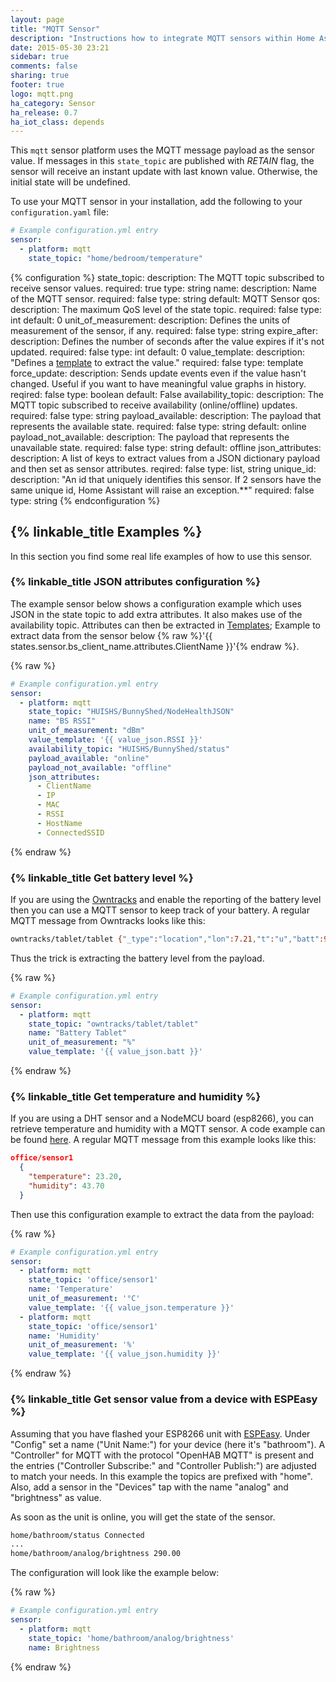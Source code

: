 ```yaml
---
layout: page
title: "MQTT Sensor"
description: "Instructions how to integrate MQTT sensors within Home Assistant."
date: 2015-05-30 23:21
sidebar: true
comments: false
sharing: true
footer: true
logo: mqtt.png
ha_category: Sensor
ha_release: 0.7
ha_iot_class: depends
---
```



This `mqtt` sensor platform uses the MQTT message payload as the sensor value. If messages in this `state_topic` are published with *RETAIN* flag, the sensor will receive an instant update with last known value. Otherwise, the initial state will be undefined.

To use your MQTT sensor in your installation, add the following to your `configuration.yaml` file:

```yaml
# Example configuration.yml entry
sensor:
  - platform: mqtt
    state_topic: "home/bedroom/temperature"
```

{% configuration %}
state_topic:
  description: The MQTT topic subscribed to receive sensor values.
  required: true
  type: string
name:
  description: Name of the MQTT sensor.
  required: false
  type: string
  default: MQTT Sensor
qos:
  description: The maximum QoS level of the state topic.
  required: false
  type: int
  default: 0
unit_of_measurement:
  description: Defines the units of measurement of the sensor, if any.
  required: false
  type: string
expire_after:
  description: Defines the number of seconds after the value expires if it's not updated.
  required: false
  type: int
  default: 0
value_template:
  description: "Defines a [template](/docs/configuration/templating/#processing-incoming-data) to extract the value."
  required: false
  type: template
force_update:
  description: Sends update events even if the value hasn't changed. Useful if you want to have meaningful value graphs in history.
  reqired: false
  type: boolean
  default: False
availability_topic:
  description: The MQTT topic subscribed to receive availability (online/offline) updates.
  required: false
  type: string
payload_available:
  description: The payload that represents the available state.
  required: false
  type: string
  default: online
payload_not_available:
  description: The payload that represents the unavailable state.
  required: false
  type: string
  default: offline
json_attributes:
  description: A list of keys to extract values from a JSON dictionary payload and then set as sensor attributes.
  reqired: false
  type: list, string
unique_id:
  description: "An id that uniquely identifies this sensor. If 2 sensors have the same unique id, Home Assistant will raise an exception.**"
  required: false
  type: string
{% endconfiguration %}

## {% linkable_title Examples %}

In this section you find some real life examples of how to use this sensor.

### {% linkable_title JSON attributes configuration %}

The example sensor below shows a configuration example which uses JSON in the state topic to add extra attributes. It also makes use of the availability topic. Attributes can then be extracted in [Templates](configuration/templating/#attributes); Example to extract data from the sensor below {% raw %}'{{ states.sensor.bs_client_name.attributes.ClientName }}'{% endraw %}.

{% raw %}
```yaml
# Example configuration.yml entry
sensor:
  - platform: mqtt
    state_topic: "HUISHS/BunnyShed/NodeHealthJSON"
    name: "BS RSSI"
    unit_of_measurement: "dBm"
    value_template: '{{ value_json.RSSI }}'
    availability_topic: "HUISHS/BunnyShed/status"
    payload_available: "online"
    payload_not_available: "offline"
    json_attributes:
      - ClientName
      - IP
      - MAC
      - RSSI
      - HostName
      - ConnectedSSID  
```
{% endraw %}

### {% linkable_title Get battery level %}

If you are using the [Owntracks](/components/device_tracker.owntracks/) and enable the reporting of the battery level then you can use a MQTT sensor to keep track of your battery. A regular MQTT message from Owntracks looks like this: 

```bash
owntracks/tablet/tablet {"_type":"location","lon":7.21,"t":"u","batt":92,"tst":144995643,"tid":"ta","acc":27,"lat":46.12}
```

Thus the trick is extracting the battery level from the payload.

{% raw %}
```yaml
# Example configuration.yml entry
sensor:
  - platform: mqtt
    state_topic: "owntracks/tablet/tablet"
    name: "Battery Tablet"
    unit_of_measurement: "%"
    value_template: '{{ value_json.batt }}'
```
{% endraw %}

### {% linkable_title Get temperature and humidity %}

If you are using a DHT sensor and a NodeMCU board (esp8266), you can retrieve temperature and humidity with a MQTT sensor. A code example can be found [here](https://github.com/mertenats/open-home-automation/tree/master/ha_mqtt_sensor_dht22). A regular MQTT message from this example looks like this: 

```json
office/sensor1
  {
    "temperature": 23.20,
    "humidity": 43.70
  }
```

Then use this configuration example to extract the data from the payload:

{% raw %}
```yaml
# Example configuration.yml entry
sensor:
  - platform: mqtt
    state_topic: 'office/sensor1'
    name: 'Temperature'
    unit_of_measurement: '°C'
    value_template: '{{ value_json.temperature }}'
  - platform: mqtt
    state_topic: 'office/sensor1'
    name: 'Humidity'
    unit_of_measurement: '%'
    value_template: '{{ value_json.humidity }}'
```
{% endraw %}

### {% linkable_title Get sensor value from a device with ESPEasy %}

Assuming that you have flashed your ESP8266 unit with [ESPEasy](https://github.com/letscontrolit/ESPEasy). Under "Config" set a name ("Unit Name:") for your device (here it's "bathroom"). A "Controller" for MQTT with the protocol "OpenHAB MQTT" is present and the entries ("Controller Subscribe:" and "Controller Publish:") are adjusted to match your needs. In this example the topics are prefixed with "home". Also, add a sensor in the "Devices" tap with the name "analog" and "brightness" as value. 

As soon as the unit is online, you will get the state of the sensor.

```bash
home/bathroom/status Connected
...
home/bathroom/analog/brightness 290.00
```

The configuration will look like the example below:

{% raw %}
```yaml
# Example configuration.yml entry
sensor:
  - platform: mqtt
    state_topic: 'home/bathroom/analog/brightness'
    name: Brightness
```
{% endraw %}


